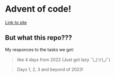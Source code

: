 # Advent of code!

[Link to site](https://adventofcode.com/)

## But what this repo???
My responces to the tasks we got:

> like 4 days from 2022 (Just got lazy ¯\\\_(ツ)\_/¯)

> Days 1, 2, 3 and beyond of 2023!